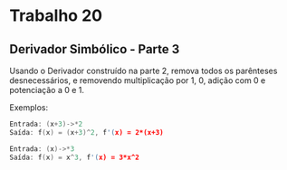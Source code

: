 # Trabalho 20
## Derivador Simbólico - Parte 3

Usando o Derivador construído na parte 2, remova todos os parênteses desnecessários, e removendo multiplicação por 1, 0, adição com 0 e potenciação a 0 e 1.

Exemplos:

```cpp
Entrada: (x+3)->*2
Saída: f(x) = (x+3)^2, f'(x) = 2*(x+3) 
```

```cpp
Entrada: (x)->*3
Saída: f(x) = x^3, f'(x) = 3*x^2 
```
